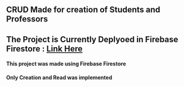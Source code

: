 
## CRUD Made for creation of Students and Professors
## The Project is Currently Deplyoed in Firebase Firestore : [Link Here](https://ativ2-web.web.app/)

#### This project was made using Firebase Firestore

#### Only Creation and Read was implemented

